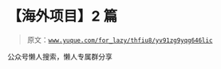 # 【海外项目】2 篇

> 原文：[`www.yuque.com/for_lazy/thfiu8/yv91zg9yqg646lic`](https://www.yuque.com/for_lazy/thfiu8/yv91zg9yqg646lic)

公众号懒人搜索，懒人专属群分享